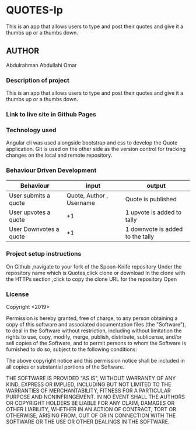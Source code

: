 # QUOTES-Ip

This is an app that allows users to type and post their quotes and give it a thumbs up or a thumbs down.

## AUTHOR

Abdulrahman Abdullahi Omar

### Description of project

This is an app that allows users to type and post their quotes and give it a thumbs up or a thumbs down. 

### Link to live site in Github Pages



### Technology used

Angular cli was used alongside bootstrap and css to develop the Quote application. Git is used on the other side as the version control for tracking changes on the local and remote repository.
 


### Behaviour Driven Development

|Behaviour|input|output|
|---------|-----|------|
| User submits a quote | Quote, Author , Username|  Quote is published |
| User upvotes a quote | +1| 1 upvote is added to tally |
| User Downvotes a quote | +1| 1 downvote is added to the tally |

### Project setup instructions

On Github ,navigate to your fork of the Spoon-Knife repository Under the repository name which is Quotes,click clone or download In the clone with the HTTPs section ,click to copy the clone URL for the repository Open


### License

Copyright <2019> <Abdulrahman Abdullahi Omar>

Permission is hereby granted, free of charge, to any person obtaining a copy of this software and associated documentation files (the "Software"), to deal in the Software without restriction, including without limitation the rights to use, copy, modify, merge, publish, distribute, sublicense, and/or sell copies of the Software, and to permit persons to whom the Software is furnished to do so, subject to the following conditions:

The above copyright notice and this permission notice shall be included in all copies or substantial portions of the Software.

THE SOFTWARE IS PROVIDED "AS IS", WITHOUT WARRANTY OF ANY KIND, EXPRESS OR IMPLIED, INCLUDING BUT NOT LIMITED TO THE WARRANTIES OF MERCHANTABILITY, FITNESS FOR A PARTICULAR PURPOSE AND NONINFRINGEMENT. IN NO EVENT SHALL THE AUTHORS OR COPYRIGHT HOLDERS BE LIABLE FOR ANY CLAIM, DAMAGES OR OTHER LIABILITY, WHETHER IN AN ACTION OF CONTRACT, TORT OR OTHERWISE, ARISING FROM, OUT OF OR IN CONNECTION WITH THE SOFTWARE OR THE USE OR OTHER DEALINGS IN THE SOFTWARE.





